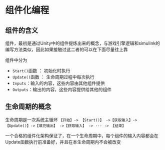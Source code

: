 # 组件化编程

## 组件的含义
组件，最初是通过Unity中的组件提炼出来的概念，与游戏引擎逻辑和simulink的编写方法类似，因此如果接触过这二者的可以在下面尽量往上靠

组件中分为 
- `Start()`函数 ： 初始化时执行
- `Update()`函数 ： 生命周期过程中每次执行
- `Inputs`：输入的内容，这些内容由其他组件提供
- `Outputs`：输出的内容，这些内容提供给其他的组件

## 生命周期的概念
生命周期是一次系统主循环
`【开始】-> 【Start()】 ->【获取输入】->【Update()】->【填充输出】 ->【获取输入】 -> ··· -> 【结束】`

一个合格的组件化架构保证了，在一个生命周期中，每个组件的输入内容都会在Update函数执行前准备好，并且在本生命周期内不会被改变